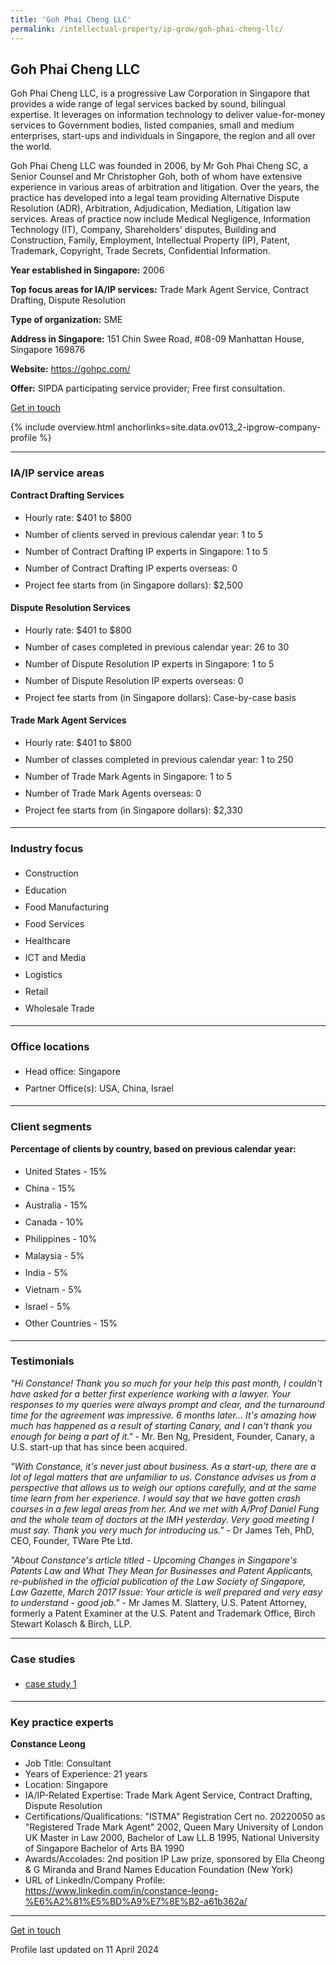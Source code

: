 ```yaml
---
title: 'Goh Phai Cheng LLC'
permalink: /intellectual-property/ip-grow/goh-phai-cheng-llc/
---
```


## Goh Phai Cheng LLC

Goh Phai Cheng LLC, is a progressive Law Corporation in Singapore that provides a wide range of legal services backed by sound, bilingual expertise. It leverages on information technology to deliver value-for-money services to Government bodies, listed companies, small and medium enterprises, start-ups and individuals in Singapore, the region and all over the world.

Goh Phai Cheng LLC was founded in 2006, by Mr Goh Phai Cheng SC, a Senior Counsel and Mr Christopher Goh, both of whom have extensive experience in various areas of arbitration and litigation. Over the years, the practice has developed into a legal team providing Alternative Dispute Resolution (ADR), Arbitration, Adjudication, Mediation, Litigation law services. Areas of practice now include Medical Negligence, Information Technology (IT), Company, Shareholders' disputes, Building and Construction, Family, Employment, Intellectual Property (IP), Patent, Trademark, Copyright, Trade Secrets, Confidential Information.

<b>Year established in Singapore:</b> 2006

<b>Top focus areas for IA/IP services:</b> Trade Mark Agent Service, Contract Drafting, Dispute Resolution

<b>Type of organization:</b> SME

<b>Address in Singapore:</b> 151 Chin Swee Road, #08-09 Manhattan House, Singapore 169876

<b>Website:</b> <a href='https://gohpc.com/'>https://gohpc.com/</a>

<b>Offer:</b> SIPDA participating service provider; Free first consultation.

<a class='btn' href='https://form.gov.sg/6410357afaf4420013a3ef70' target='_blank' rel='noopener'>Get in touch</a>

{% include overview.html anchorlinks=site.data.ov013_2-ipgrow-company-profile %}

---
<a name='ip-related-service-areas'></a>
### IA/IP service areas

**Contract Drafting Services**

<ul>
<li style='line-height: 27px; margin: 0px 0px !important'>Hourly rate:  $401 to $800</li>
<li style='line-height: 27px; margin: 0px 0px !important'>Number of clients served in previous calendar year: 1 to 5</li>
<li style='line-height: 27px; margin: 0px 0px !important'>Number of Contract Drafting IP experts in Singapore: 1 to 5</li>
<li style='line-height: 27px; margin: 0px 0px !important'>Number of Contract Drafting IP experts overseas: 0</li>
<li style='line-height: 27px; margin: 0px 0px !important'>Project fee starts from (in Singapore dollars): $2,500</li>
</ul>

**Dispute Resolution Services**

<ul>
<li style='line-height: 27px; margin: 0px 0px !important'>Hourly rate:  $401 to $800</li>
<li style='line-height: 27px; margin: 0px 0px !important'>Number of cases completed in previous calendar year: 26 to 30</li>
<li style='line-height: 27px; margin: 0px 0px !important'>Number of Dispute Resolution IP experts in Singapore: 1 to 5</li>
<li style='line-height: 27px; margin: 0px 0px !important'>Number of Dispute Resolution IP experts overseas: 0</li>
<li style='line-height: 27px; margin: 0px 0px !important'>Project fee starts from (in Singapore dollars):  Case-by-case basis </li>
</ul>

**Trade Mark Agent Services**

<ul>
<li style='line-height: 27px; margin: 0px 0px !important'>Hourly rate:  $401 to $800</li>
<li style='line-height: 27px; margin: 0px 0px !important'>Number of classes completed in previous calendar year: 1 to 250</li>
<li style='line-height: 27px; margin: 0px 0px !important'>Number of Trade Mark Agents in Singapore: 1 to 5</li>
<li style='line-height: 27px; margin: 0px 0px !important'>Number of Trade Mark Agents overseas: 0</li>
<li style='line-height: 27px; margin: 0px 0px !important'>Project fee starts from (in Singapore dollars):  $2,330</li>
</ul>

---
<a name='industry-focus'></a>
### Industry focus

<ul><li style='line-height: 27px; margin: 0px 0px !important'> Construction</li><li style='line-height: 27px; margin: 0px 0px !important'>Education</li><li style='line-height: 27px; margin: 0px 0px !important'>Food Manufacturing</li><li style='line-height: 27px; margin: 0px 0px !important'>Food Services</li><li style='line-height: 27px; margin: 0px 0px !important'>Healthcare</li><li style='line-height: 27px; margin: 0px 0px !important'>ICT and Media</li><li style='line-height: 27px; margin: 0px 0px !important'>Logistics</li><li style='line-height: 27px; margin: 0px 0px !important'>Retail</li><li style='line-height: 27px; margin: 0px 0px !important'>Wholesale Trade</li></ul>

---
<a name='office-locations'></a>
### Office locations

<ul><li style='line-height: 27px; margin: 0px 0px !important'> Head office: Singapore</li><li style='line-height: 27px; margin: 0px 0px !important'>Partner Office(s): USA, China, Israel</li></ul>

---
<a name='client-segments'></a>
### Client segments

**Percentage of clients by country, based on previous calendar year:**

<ul><li style='line-height: 27px; margin: 0px 0px !important'> United States - 15%	</li><li style='line-height: 27px; margin: 0px 0px !important'>China - 15%	</li><li style='line-height: 27px; margin: 0px 0px !important'>Australia - 15%	</li><li style='line-height: 27px; margin: 0px 0px !important'>Canada - 10%	</li><li style='line-height: 27px; margin: 0px 0px !important'>Philippines - 10%	</li><li style='line-height: 27px; margin: 0px 0px !important'>Malaysia - 5%	</li><li style='line-height: 27px; margin: 0px 0px !important'>India - 5%	</li><li style='line-height: 27px; margin: 0px 0px !important'>Vietnam - 5%	</li><li style='line-height: 27px; margin: 0px 0px !important'>Israel - 5%	</li><li style='line-height: 27px; margin: 0px 0px !important'>Other Countries - 15%</li></ul>

---
<a name='testimonials'></a>
### Testimonials

*"Hi Constance! Thank you so much for your help this past month, I couldn't have asked for a better first experience working with a lawyer. Your responses to my queries were always prompt and clear, and the turnaround time for the agreement was impressive.   6 months later... It's amazing how much has happened as a result of starting Canary, and I can't thank you enough for being a part of it."* - Mr. Ben Ng, President, Founder, Canary, a U.S. start-up that has since been acquired.

*"With Constance, it's never just about business. As a start-up, there are a lot of legal matters that are unfamiliar to us. Constance advises us from a perspective that allows us to weigh our options carefully, and at the same time learn from her experience. I would say that we have gotten crash courses in a few legal areas from her. And we met with A/Prof Daniel Fung and the whole team of doctors at the IMH yesterday. Very good meeting I must say. Thank you very much for introducing us."* - Dr James Teh, PhD, CEO, Founder, TWare Pte Ltd.

*"About Constance's article titled - Upcoming Changes in Singapore's Patents Law and What They Mean for Businesses and Patent Applicants, re-published in the official publication of the Law Society of Singapore, Law Gazette, March 2017 Issue:  Your article is well prepared and very easy to understand - good job."* - Mr James M. Slattery, U.S. Patent Attorney, formerly a Patent Examiner at the U.S. Patent and Trademark Office, Birch Stewart Kolasch & Birch, LLP.



---
<a name='case-studies'></a>
### Case studies

<ul><li style='line-height: 27px; margin: 0px 0px !important'> <a href="https://www.elitigation.sg/gdviewer/s/2011_SGHC_239" target="_blank" rel="noopener">case study 1</a></li></ul>

---
<a name='key-practice-experts'></a>
### Key practice experts

**Constance Leong**

- Job Title: Consultant 
- Years of Experience: 21 years
- Location: Singapore
- IA/IP-Related Expertise: Trade Mark Agent Service, Contract Drafting, Dispute Resolution
- Certifications/Qualifications: "ISTMA" Registration Cert no. 20220050 as "Registered Trade Mark Agent" 2002, Queen Mary University of London UK Master in Law 2000,  Bachelor of Law LL.B 1995, National University of Singapore Bachelor of Arts BA 1990
- Awards/Accolades: 2nd position IP Law prize, sponsored by Ella Cheong & G Miranda and Brand Names Education Foundation (New York) 
- URL of LinkedIn/Company Profile: <a href="https://www.linkedin.com/in/constance-leong-%E6%A2%81%E5%BD%A9%E7%8E%B2-a61b362a/" target="_blank" rel="noopener">https://www.linkedin.com/in/constance-leong-%E6%A2%81%E5%BD%A9%E7%8E%B2-a61b362a/</a>

---
<p>
<a class='btn' href='https://form.gov.sg/6410357afaf4420013a3ef70' target='_blank' rel='noopener'>Get in touch</a>
</p>
Profile last updated on 11 April 2024
